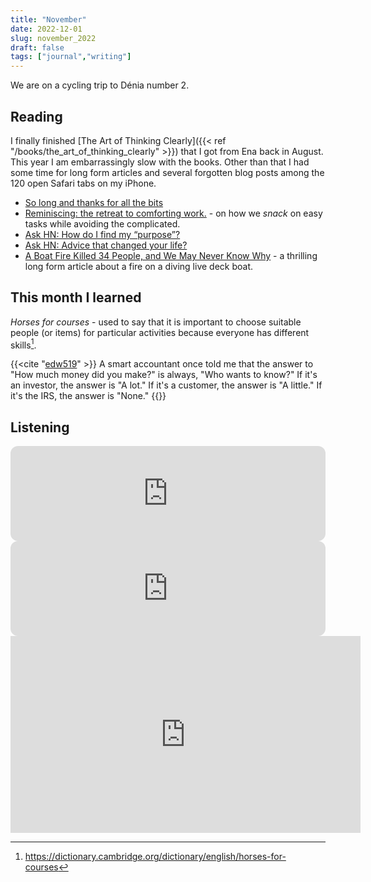 ```yaml
---
title: "November"
date: 2022-12-01
slug: november_2022
draft: false
tags: ["journal","writing"]
---
```


We are on a cycling trip to Dénia number 2.

## Reading

I finally finished [The Art of Thinking Clearly]({{< ref "/books/the_art_of_thinking_clearly" >}})
that I got from Ena back in August. This year I am embarrassingly slow with the books.
Other than that I had some time for long form articles and several forgotten blog posts among
the 120 open Safari tabs on my iPhone.

- [So long and thanks for all the bits](https://www.ncsc.gov.uk/blog-post/so-long-thanks-for-all-the-bits)
- [Reminiscing: the retreat to comforting work.](https://lethain.com/reminiscing/) - on how we _snack_ on easy tasks while avoiding the complicated.
- [Ask HN: How do I find my “purpose”?](https://news.ycombinator.com/item?id=33534644)
- [Ask HN: Advice that changed your life?](https://news.ycombinator.com/item?id=33382056)
- [A Boat Fire Killed 34 People, and We May Never Know Why](https://www.outsideonline.com/outdoor-adventure/exploration-survival/channel-islands-dive-boat-fire/) -
  a thrilling long form article about a fire on a diving live deck boat.

## This month I learned

_Horses for courses_ - used to say that it is important to choose suitable people (or items) for particular activities because everyone has different skills[^1].

{{<cite "[edw519](https://news.ycombinator.com/item?id=1084127)" >}}
A smart accountant once told me that the answer to "How much money did you make?" is always, "Who wants to know?"
If it's an investor, the answer is "A lot."
If it's a customer, the answer is "A little."
If it's the IRS, the answer is "None."
{{</cite>}}

## Listening

<iframe style="border-radius:12px" src="https://open.spotify.com/embed/track/3fSDSeR4mOGCldB3nhq7M1?utm_source=generator" width="100%" height="152" frameBorder="0" allowfullscreen="" allow="autoplay; clipboard-write; encrypted-media; fullscreen; picture-in-picture" loading="lazy"></iframe>

<iframe style="border-radius:12px" src="https://open.spotify.com/embed/track/4rs3CAAycZzHObzp47VsZ9?utm_source=generator" width="100%" height="152" frameBorder="0" allowfullscreen="" allow="autoplay; clipboard-write; encrypted-media; fullscreen; picture-in-picture" loading="lazy"></iframe>

<iframe width="560" height="315" src="https://www.youtube-nocookie.com/embed/x-iaOJEWwqw" title="YouTube video player" frameborder="0" allow="picture-in-picture" allowfullscreen></iframe>

[^1]: https://dictionary.cambridge.org/dictionary/english/horses-for-courses
